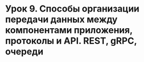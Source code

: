 # Урок 9. Способы организации передачи данных между компонентами приложения, протоколы и API. REST, gRPC, очереди

